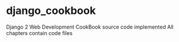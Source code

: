 # django_cookbook
Django 2 Web Development CookBook source code implemented
All chapters contain code files